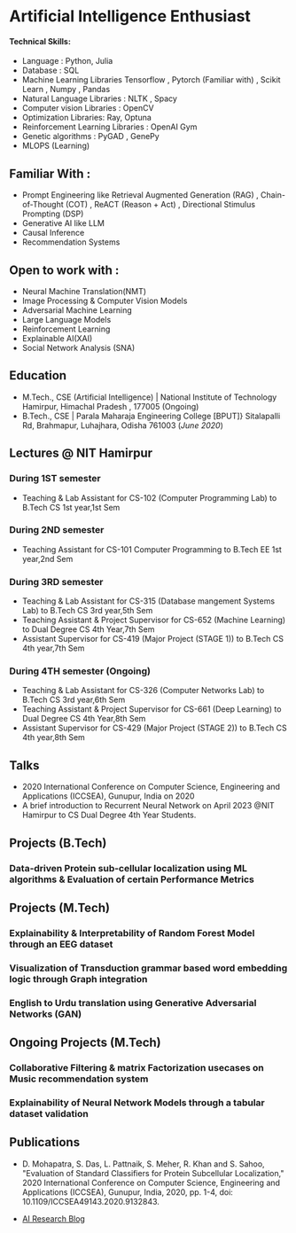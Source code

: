 # Artificial Intelligence Enthusiast

#### Technical Skills: 
- Language : Python, Julia 
- Database : SQL
- Machine Learning Libraries  Tensorflow , Pytorch (Familiar with) , Scikit Learn , Numpy , Pandas
- Natural Language Libraries :  NLTK , Spacy
- Computer vision Libraries :  OpenCV
- Optimization Libraries: Ray, Optuna  
- Reinforcement Learning Libraries : OpenAI Gym
- Genetic algorithms : PyGAD , GenePy
- MLOPS (Learning)
  
## Familiar With : 
- Prompt Engineering like Retrieval Augmented Generation (RAG) , Chain-of-Thought (COT) , ReACT (Reason + Act) , Directional Stimulus Prompting (DSP)
- Generative AI like LLM 
- Causal Inference 
- Recommendation Systems 

## Open to work with :
- Neural Machine Translation(NMT)
- Image Processing & Computer Vision Models
- Adversarial Machine Learning
- Large Language Models
- Reinforcement Learning
- Explainable AI(XAI)
- Social Network Analysis (SNA)

## Education							       		
- M.Tech., CSE (Artificial Intelligence) | National Institute of Technology Hamirpur, Himachal Pradesh , 177005 (Ongoing)				        		
- B.Tech., CSE | Parala Maharaja Engineering College [BPUT]}  Sitalapalli Rd, Brahmapur, Luhajhara, Odisha 761003 (_June 2020_)
  

## Lectures  @ NIT Hamirpur
### During 1ST semester
- Teaching & Lab Assistant for CS-102 (Computer Programming Lab) to B.Tech CS 1st year,1st Sem
  
### During 2ND semester
- Teaching Assistant for CS-101 Computer Programming to B.Tech EE 1st year,2nd Sem


### During 3RD semester 
- Teaching & Lab Assistant for CS-315 (Database mangement Systems Lab) to B.Tech CS 3rd year,5th Sem  
- Teaching Assistant & Project Supervisor for CS-652 (Machine Learning) to Dual Degree CS 4th Year,7th Sem
- Assistant Supervisor for CS-419 (Major Project (STAGE 1)) to B.Tech CS 4th year,7th Sem

### During 4TH semester (Ongoing)
- Teaching & Lab Assistant for CS-326 (Computer Networks Lab) to B.Tech CS 3rd year,6th Sem 
- Teaching Assistant & Project Supervisor for CS-661 (Deep Learning) to Dual Degree CS 4th Year,8th Sem
- Assistant Supervisor for CS-429 (Major Project (STAGE 2)) to B.Tech CS 4th year,8th Sem
  
## Talks
 - 2020 International Conference on Computer Science, Engineering and Applications (ICCSEA), Gunupur, India on 2020
 - A brief introduction to Recurrent Neural Network on April 2023 @NIT Hamirpur to CS Dual Degree 4th Year Students. 
  
## Projects (B.Tech)
### Data-driven Protein sub-cellular localization using ML algorithms & Evaluation of certain Performance Metrics

## Projects (M.Tech)
### Explainability & Interpretability of Random Forest Model through an EEG dataset 
### Visualization of Transduction grammar based word embedding logic through Graph integration
### English to Urdu translation using Generative Adversarial Networks (GAN)
  
## Ongoing Projects (M.Tech)  
### Collaborative Filtering & matrix Factorization usecases on Music recommendation system 
### Explainability of Neural Network Models through a tabular dataset validation


## Publications
- D. Mohapatra, S. Das, L. Pattnaik, S. Meher, R. Khan and S. Sahoo, "Evaluation of Standard Classifiers for Protein Subcellular Localization," 2020 International Conference on Computer Science, Engineering and Applications (ICCSEA), Gunupur, India, 2020, pp. 1-4, doi: 10.1109/ICCSEA49143.2020.9132843.


- [AI Research Blog](https://medium.com/@wsubramanyamsahoo)

